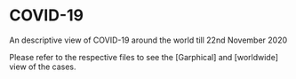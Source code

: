 # COVID-19
An descriptive view of COVID-19 around the world till 22nd November 2020

Please refer to the respective files to see the [Garphical] and [worldwide] view of the cases.
